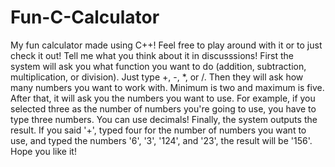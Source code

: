 # Fun-C-Calculator
My fun calculator made using C++!
Feel free to play around with it or to just check it out!
Tell me what you think about it in discusssions!
First the system will ask you what function you want to do (addition, subtraction, multiplication, or division). Just type +, -, *, or /.
Then they will ask how many numbers you want to work with. Minimum is two and maximum is five.
After that, it will ask you the numbers you want to use. For example, if you selected three as the number of numbers you're going to use, you have to type three numbers. You can use decimals!
Finally, the system outputs the result. If you said '+', typed four for the number of numbers you want to use, and typed the numbers '6', '3', '124', and '23', the result will be '156'.
Hope you like it!
